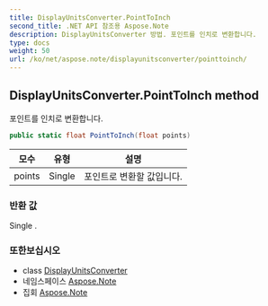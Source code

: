 ```yaml
---
title: DisplayUnitsConverter.PointToInch
second_title: .NET API 참조용 Aspose.Note
description: DisplayUnitsConverter 방법. 포인트를 인치로 변환합니다.
type: docs
weight: 50
url: /ko/net/aspose.note/displayunitsconverter/pointtoinch/
---
```

## DisplayUnitsConverter.PointToInch method

포인트를 인치로 변환합니다.

```csharp
public static float PointToInch(float points)
```

| 모수 | 유형 | 설명 |
| --- | --- | --- |
| points | Single | 포인트로 변환할 값입니다. |

### 반환 값

Single .

### 또한보십시오

* class [DisplayUnitsConverter](../)
* 네임스페이스 [Aspose.Note](../../displayunitsconverter/)
* 집회 [Aspose.Note](../../../)


